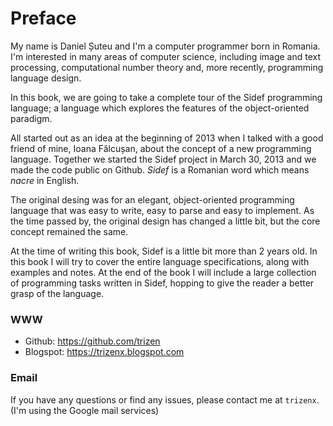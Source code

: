 # Preface

My name is Daniel Șuteu and I'm a computer programmer born in Romania. I'm interested in many areas of computer science, including image and text processing, computational number theory and, more recently, programming language design.

In this book, we are going to take a complete tour of the Sidef programming language; a language which explores the features of the object-oriented paradigm.

All started out as an idea at the beginning of 2013 when I talked with a good friend of mine, Ioana Fălcușan, about the concept of a new programming language. Together we started the Sidef project in March 30, 2013 and we made the code public on Github. *Sidef* is a Romanian word which means *nacre* in English.

The original desing was for an elegant, object-oriented programming language that was easy to write, easy to parse and easy to implement. As the time passed by, the original design has changed a little bit, but the core concept remained the same.

At the time of writing this book, Sidef is a little bit more than 2 years old. In this book I will try to cover the entire language specifications, along with examples and notes. At the end of the book I will include a large collection of programming tasks written in Sidef, hopping to give the reader a better grasp of the language.

### WWW
* Github: https://github.com/trizen
* Blogspot: https://trizenx.blogspot.com

### Email
If you have any questions or find any issues, please contact me at `trizenx`. (I'm using the Google mail services)
